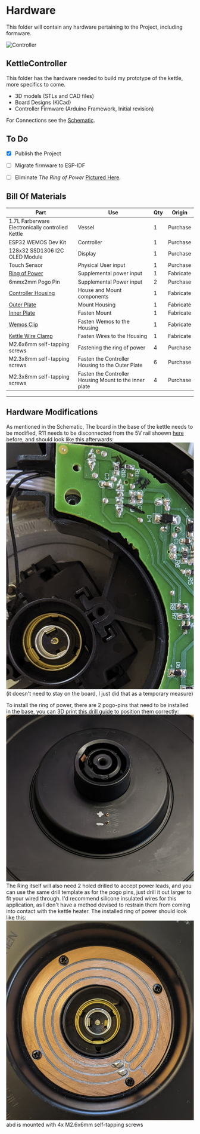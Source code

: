 # Hardware
This folder will contain any hardware pertaining to the Project, including formware.

![Controller](./img/Controller.jpg)

## KettleController
This folder has the hardware needed to build my prototype of the kettle, more specifics to come.
- 3D models (STLs and CAD files)
- Board Designs (KiCad)
- Controller Firmware (Arduino Framework, Initial revision)

For Connections see the [Schematic](./KettleController/Controller_Schematic.pdf).

## To Do
- [x] Publish the Project
- [ ] Migrate firmware to ESP-IDF
- [ ] Eliminate _The Ring of Power_ [Pictured Here](./img/ring_install.jpg).


## Bill Of Materials

| Part   | Use | Qty | Origin |
|--------|-----|-----|--------|
| 1.7L Farberware Electronically controlled Kettle | Vessel | 1 | Purchase|
| ESP32 WEMOS Dev Kit            | Controller | 1 | Purchase |
| 128x32 SSD1306 I2C OLED Module | Display | 1 | Purchase |
| Touch Sensor | Physical User input | 1 | Purchase |
| [Ring of Power](./KettleController/The_Ring_of_Power) | Supplemental power input | 1 | Fabricate |
| 6mmx2mm Pogo Pin | Supplemental Power input | 2 | Purchase |
| [Controller Housing](./KettleController/3D_Models/control_box.stl) | House and Mount components | 1 | Fabricate |
| [Outer Plate](./KettleController/3D_Models/control_box_outer_plate.stl) | Mount Housing | 1 | Fabricate |
| [Inner Plate](./KettleController/3D_Models/control_box_inner_plate.stl) | Fasten Mount | 1 | Fabricate |
| [Wemos Clip](./KettleController/3D_Models/control_box_wemos_clip.stl) | Fasten Wemos to the Housing | 1 | Fabricate |
| [Kettle Wire Clamp](./KettleController/3D_Models/control_box_kettle_wire_clamp.stl) | Fasten Wires to the Housing | 1 | Fabricate |
| M2.6x6mm self-tapping screws | Fastening the ring of power | 4 | Purchase|
| M2.3x8mm self-tapping screws | Fasten the Controller Housing to the Outer Plate | 6 | Purchase |
| M2.3x8mm self-tapping screws | Fasten the Controller Housing Mount to the inner plate | 4 | Purchase |


---
## Hardware Modifications

As mentioned in the Schematic, The board in the base of the kettle needs to be modified, R11 needs to be disconnected from the 5V rail shoewn [here](./img/BoardNormal.jpg) before, and should look like this afterwards:
![board mod](./img/BoardMod.jpg)
(it doesn't need to stay on the board, I just did that as a temporary measure)


To install the ring of power, there are 2 pogo-pins that need to be installed in the base, you can 3D print [this drill guide](./KettleController/3D_Models/control_box_drill_template.stl) to position them correctly:
![pogoed base](./img/base_pins_top.jpg)
The Ring itself will also need 2 holed drilled to accept power leads, and you can use the same drill template as for the pogo pins, just drill it out larger to fit your wired through. I'd recommend silicone insulated wires for this application, as I don't have a method devised to restrain them from coming into contact with the kettle heater.
The installed ring of power should look like this:
![ring base](./img/ring_install.jpg)
abd is mounted with 4x M2.6x6mm self-tapping screws
